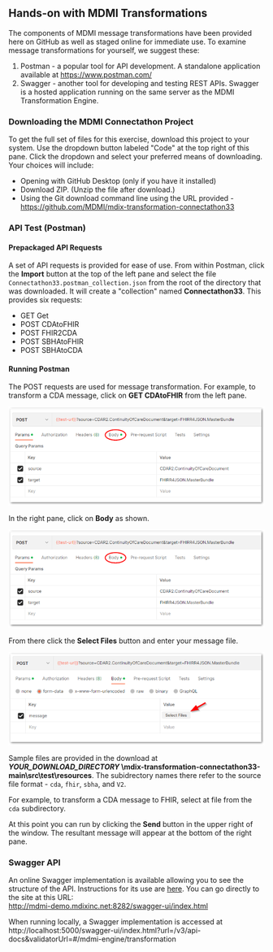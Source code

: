 
## Hands-on with MDMI Transformations
The components of MDMI message transformations have been provided here on GitHub as well as staged online for immediate use. To examine message transformations for yourself, we suggest these:

1. Postman - a popular tool for API development. A standalone application available at https://www.postman.com/
2. Swagger - another tool for developing and testing REST APIs. Swagger is a hosted application running on the same server as the MDMI Transformation Engine.

### Downloading the MDMI Connectathon Project ###
To get the full set of files for this exercise, download this project to your system. Use the dropdown button labeled "Code" at the top right of this pane. Click the dropdown and select your preferred means of downloading. Your choices will include:
- Opening with GitHub Desktop (only if you have it installed)
- Download ZIP. (Unzip the file after download.)
- Using the Git download command line using the URL provided - https://github.com/MDMI/mdix-transformation-connectathon33

### API Test (Postman) ###
#### Prepackaged API Requests ####
A set of API requests is provided for ease of use. From within Postman, click the **Import** button at the top of the left pane and select the file ``Connectathon33.postman_collection.json`` from the root of the directory that was downloaded. It will create a "collection" named **Connectathon33**. This provides six requests:
- GET Get  
- POST CDAtoFHIR  
- POST FHIR2CDA  
- POST SBHAtoFHIR 
- POST SBHAtoCDA  

#### Running Postman ####
The POST requests are used for message transformation. For example, to transform a CDA message, click on **GET CDAtoFHIR** from the left pane. 

![](https://github.com/MDMI/Getting-Started/blob/main/files/images/Postman1.png)

In the right pane, click on **Body** as shown.

![CDAtoFHIR](https://github.com/MDMI/Getting-Started/blob/main/files/images/Postman1.png)

From there click the **Select Files** button and enter your message file.

![](https://github.com/MDMI/Getting-Started/blob/main/files/images/Postman3.png)

Sample files are provided in the download at **_YOUR_DOWNLOAD_DIRECTORY_ \mdix-transformation-connectathon33-main\src\test\resources**. The subidrectory names there refer to the source file format - ``cda``, ``fhir``, ``sbha``, and ``V2``.

For example, to transform a CDA message to FHIR, select at file from the ``cda`` subdirectory.

At this point you can run by clicking the **Send** button in the upper right of the window. The resultant message will appear at the bottom of the right pane.
<!--
#### Creating POST Requests ####
In Postman, create a new request with this information:  
**Type:** POST  
**URL:** http://mdmi-demo.mdixinc.net:8282/mdmi/transformation  
**Params Keys**  
*source:* CDAR2.ContinuityOfCareDocument (MDMI source map)   
*target:* FHIRR4JSON.MasterBundle (MDMI target map)  
**Body Key**  
*message:* your CDA source message file  
-->
### Swagger API
An online Swagger implementation is available allowing you to see the structure of the API. Instructions for its use are [here](
https://github.com/MDMI/Getting-Started/wiki/MDMI-Message-Transformations-Using-Swagger). You can go directly to the site at this URL:  
http://mdmi-demo.mdixinc.net:8282/swagger-ui/index.html  

When running locally, a Swagger implementation is accessed at http://localhost:5000/swagger-ui/index.html?url=/v3/api-docs&validatorUrl=#/mdmi-engine/transformation

